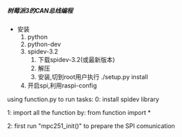 ##### 树莓派3的CAN总线编程

* 安装
  1. python
  2. python-dev
  3. spidev-3.2
     1. 下载spidev-3.2(或最新版本)
     2. 解压
     3. 安装,切到root用户执行 ./setup.py install
  4. 开启spi,利用raspi-config

using function.py to run tasks:
0: install spidev library

1: import all the function by: from function import *

2: first run "mpc251_init()" to prepare the SPI comunication
